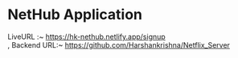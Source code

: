 # NetHub Application

LiveURL :~ https://hk-nethub.netlify.app/signup</br>,
Backend URL:~ https://github.com/Harshankrishna/Netflix_Server
